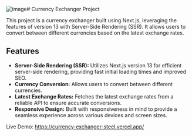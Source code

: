 ![image](https://github.com/F-Sotomayor/currency-exchanger/assets/59397328/133ff071-fd0f-4941-8cfe-977d92b837ec)# Currency Exchanger Project

This project is a currency exchanger built using Next.js, leveraging the features of version 13 with Server-Side Rendering (SSR). It allows users to convert between different currencies based on the latest exchange rates.

## Features

- **Server-Side Rendering (SSR):** Utilizes Next.js version 13 for efficient server-side rendering, providing fast initial loading times and improved SEO.
- **Currency Conversion:** Allows users to convert between different currencies.
- **Latest Exchange Rates:** Fetches the latest exchange rates from a reliable API to ensure accurate conversions.
- **Responsive Design:** Built with responsiveness in mind to provide a seamless experience across various devices and screen sizes.

Live Demo: https://currency-exchanger-steel.vercel.app/

